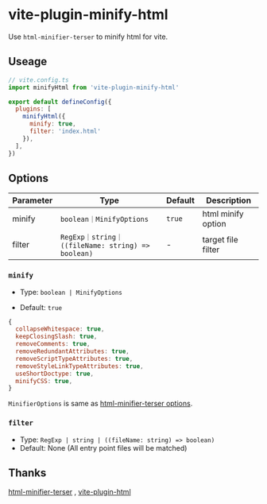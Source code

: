 # vite-plugin-minify-html

Use `html-minifier-terser` to minify html for vite.

## Useage

```js
// vite.config.ts
import minifyHtml from 'vite-plugin-minify-html'

export default defineConfig({
  plugins: [
    minifyHtml({
      minify: true,
      filter: 'index.html'
    }),
  ],
})
```

## Options

| Parameter | Type                                              | Default | Description        |
| --------- | ------------------------------------------------- | ------- | ------------------ |
| minify    | `boolean｜MinifyOptions`                          | `true`  | html minify option |
| filter    | `RegExp｜string｜((fileName: string) => boolean)` | -       | target file filter |

### `minify`

- Type: `boolean | MinifyOptions`

- Default: `true`

```js
{
  collapseWhitespace: true,
  keepClosingSlash: true,
  removeComments: true,
  removeRedundantAttributes: true,
  removeScriptTypeAttributes: true,
  removeStyleLinkTypeAttributes: true,
  useShortDoctype: true,
  minifyCSS: true,
}
```

`MinifierOptions` is same as [html-minifier-terser options](https://github.com/terser/html-minifier-terser#options-quick-reference).

### `filter`

- Type: `RegExp | string | ((fileName: string) => boolean)`
- Default: None (All entry point files will be matched)



## Thanks
[html-minifier-terser](https://github.com/terser/html-minifier-terser) , [vite-plugin-html](https://github.com/vbenjs/vite-plugin-html)

